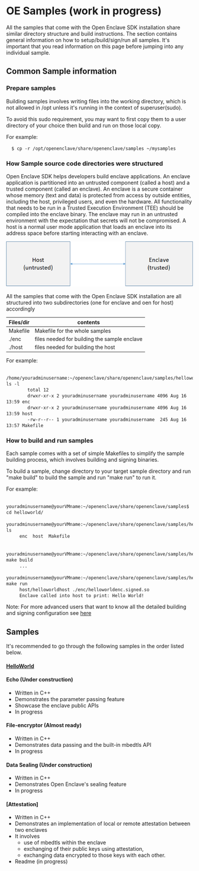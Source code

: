 # OE Samples (work in progress)

All the samples that come with the Open Enclave SDK installation share similar directory structure and build instructions. The section contains general information on how to setup/build/sign/run all samples. It's important that you read information on this page before jumping into any individual sample.

## Common Sample information

### Prepare samples

Building samples involves writing files into the working directory, which is not allowed in /opt unless it's running in the context of superuser(sudo).

To avoid this sudo requirement, you may want to first copy them to a user directory of your choice then build and run on those local
copy. 

 For example:
 
      $ cp -r /opt/openenclave/share/openenclave/samples ~/mysamples
      
### How Sample source code directories were structured

   Open Enclave SDK helps developers build enclave applications. An enclave application is partitioned into an untrusted component (called a host) and a trusted component (called an enclave). An enclave is a secure container whose memory (text and data) is protected from access by outside entities, including the host, privileged users, and even the hardware. All functionality that needs to be run in a Trusted Execution Environment (TEE) should be compiled into the enclave binary. The enclave may run in an untrusted environment with the expectation that secrets will not be compromised. A host is a normal user mode application that loads an enclave into its address space before starting interacting with an enclave. 
   
 ![Sample components diagram](sampledirstructure.png)

 All the samples that come with the Open Enclave SDK installation are all structured into two subdirectories (one for enclave and oen for host) accordingly 
   
   | Files/dir    |  contents                                   |
   |:-------------|---------------------------------------------|
   | Makefile     | Makefile for the whole samples              |
   | ./enc        | files needed for building the sample enclave|
   | ./host       | files needed for building the host          |

   For example:
     
           /home/youradminusername:~/openenclave/share/openenclave/samples/helloworld$ ls -l
            total 12
            drwxr-xr-x 2 youradminusername youradminusername 4096 Aug 16 13:59 enc
            drwxr-xr-x 2 youradminusername youradminusername 4096 Aug 16 13:59 host
            -rw-r--r-- 1 youradminusername youradminusername  245 Aug 16 13:57 Makefile
 
### How to build and run samples
 
  Each sample comes with a set of simple Makefiles to simplify the sample building process, which involves building and signing 
binaries.
    
  To build a sample, change directory to your target sample directory and run "make build" to build the sample
  and run "make run" to run it.
     
   For example:

         youradminusername@yourVMname:~/openenclave/share/openenclave/samples$ cd helloworld/
         youradminusername@yourVMname:~/openenclave/share/openenclave/samples/helloworld$ ls
         enc  host  Makefile

         youradminusername@yourVMname:~/openenclave/share/openenclave/samples/helloworld$ make build
         ...
         youradminusername@yourVMname:~/openenclave/share/openenclave/samples/helloworld$ make run
         host/helloworldhost ./enc/helloworldenc.signed.so
         Enclave called into host to print: Hello World!

  Note: For more advanced users that want to know all the detailed building and signing configuration see [here](buildandsign.md)
  
   
## Samples

  It's recommended to go through the following samples in the order listed below.

#### [HelloWorld](/samples/make/helloworld/README.md)
  
#### Echo (Under construction)
 
  - Written in C++
  - Demonstrates the parameter passing feature
  - Showcase the enclave public APIs
  - In progress
  
#### File-encryptor (Almost ready)
 
  - Written in C++
  - Demonstrates data passing and the built-in mbedtls API
  - In progress

####  Data Sealing (Under construction)
  - Written in C++
  - Demonstrates Open Enclave's sealing feature
  - In progress
  
#### [Attestation] 
  - Written in C++
  - Demonstrates an implementation of local or remote attestation between two enclaves
  - It involves 
    - use of mbedtls within the enclave 
    - exchanging of their public keys using attestation, 
    - exchanging data encrypted to those keys with each other.
  - Readme (in progress)
    
